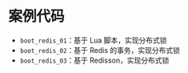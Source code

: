 # 案例代码

- `boot_redis_01`：基于 Lua 脚本，实现分布式锁
- `boot_redis_02`：基于 Redis 的事务，实现分布式锁
- `boot_redis_03`：基于 Redisson，实现分布式锁
